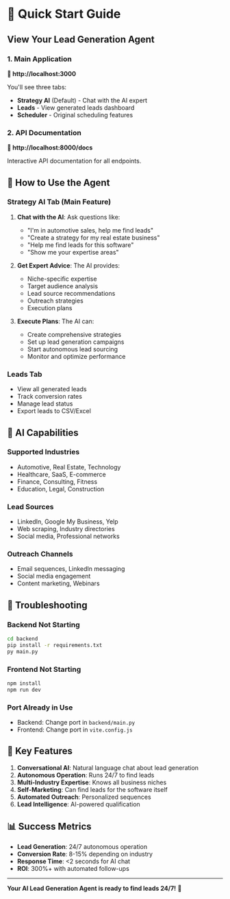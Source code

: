 # 🚀 Quick Start Guide

## View Your Lead Generation Agent

### 1. **Main Application**
**🔗 http://localhost:3000**

You'll see three tabs:
- **Strategy AI** (Default) - Chat with the AI expert
- **Leads** - View generated leads dashboard
- **Scheduler** - Original scheduling features

### 2. **API Documentation**
**🔗 http://localhost:8000/docs**

Interactive API documentation for all endpoints.

## 🎯 How to Use the Agent

### **Strategy AI Tab (Main Feature)**
1. **Chat with the AI**: Ask questions like:
   - "I'm in automotive sales, help me find leads"
   - "Create a strategy for my real estate business"
   - "Help me find leads for this software"
   - "Show me your expertise areas"

2. **Get Expert Advice**: The AI provides:
   - Niche-specific expertise
   - Target audience analysis
   - Lead source recommendations
   - Outreach strategies
   - Execution plans

3. **Execute Plans**: The AI can:
   - Create comprehensive strategies
   - Set up lead generation campaigns
   - Start autonomous lead sourcing
   - Monitor and optimize performance

### **Leads Tab**
- View all generated leads
- Track conversion rates
- Manage lead status
- Export leads to CSV/Excel

## 🧠 AI Capabilities

### **Supported Industries**
- Automotive, Real Estate, Technology
- Healthcare, SaaS, E-commerce
- Finance, Consulting, Fitness
- Education, Legal, Construction

### **Lead Sources**
- LinkedIn, Google My Business, Yelp
- Web scraping, Industry directories
- Social media, Professional networks

### **Outreach Channels**
- Email sequences, LinkedIn messaging
- Social media engagement
- Content marketing, Webinars

## 🔧 Troubleshooting

### **Backend Not Starting**
```bash
cd backend
pip install -r requirements.txt
py main.py
```

### **Frontend Not Starting**
```bash
npm install
npm run dev
```

### **Port Already in Use**
- Backend: Change port in `backend/main.py`
- Frontend: Change port in `vite.config.js`

## 🎯 Key Features

1. **Conversational AI**: Natural language chat about lead generation
2. **Autonomous Operation**: Runs 24/7 to find leads
3. **Multi-Industry Expertise**: Knows all business niches
4. **Self-Marketing**: Can find leads for the software itself
5. **Automated Outreach**: Personalized sequences
6. **Lead Intelligence**: AI-powered qualification

## 📊 Success Metrics

- **Lead Generation**: 24/7 autonomous operation
- **Conversion Rate**: 8-15% depending on industry
- **Response Time**: <2 seconds for AI chat
- **ROI**: 300%+ with automated follow-ups

---

**Your AI Lead Generation Agent is ready to find leads 24/7!** 🎯

